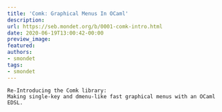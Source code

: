 ```yaml
---
title: 'Comk: Graphical Menus In OCaml'
description:
url: https://seb.mondet.org/b/0001-comk-intro.html
date: 2020-06-19T13:00:42-00:00
preview_image:
featured:
authors:
- smondet
tags:
- smondet
---
```



    Re-Introducing the Comk library:
    Making single-key and dmenu-like fast graphical menus with an OCaml EDSL.
   
